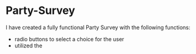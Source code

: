 # Party-Survey
I have created a fully functional Party Survey with the following functions:

- radio buttons to select a choice for the user
- utilized the <style> class to add color, different fonts, and borders to various elements in the survey page
- positioned elements using margin & width properties to space elements evenly amongst each other
- leveraged div classes that gave certain attributes to various elements
